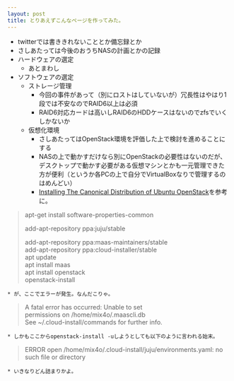 ```yaml
---
layout: post
title: とりあえずこんなページを作ってみた。
---
```

* twitterでは書ききれないこととか備忘録とか
* さしあたっては今後のおうちNASの計画とかの記録
* ハードウェアの選定
  - あとまわし
* ソフトウェアの選定
  - ストレージ管理
    * 今回の事件があって（別にロストはしていないが）冗長性はやはり1段では不安なのでRAID6以上は必須
    * RAID6対応カードは高いしRAID6のHDDケースはないのでzfsでいくしかないか
  - 仮想化環境
    * さしあたってはOpenStack環境を評価した上で検討を進めることにする
    * NASの上で動かすだけなら別にOpenStackの必要性はないのだが、デスクトップで動かす必要がある仮想マシンとかも一元管理できた方が便利（というか各PCの上で自分でVirtualBoxなりで管理するのはめんどい）
    * [Installing The Canonical Distribution of Ubuntu OpenStack](http://www.ubuntu.com/download/cloud/install-ubuntu-openstack)を参考に。

> apt-get install software-properties-common
>
> add-apt-repository ppa:juju/stable
>
> add-apt-repository ppa:maas-maintainers/stable  
> add-apt-repository ppa:cloud-installer/stable  
> apt update  
> apt install maas  
> apt install openstack  
> openstack-install  

    * が、ここでエラーが発生。なんだこりゃ。

>    A fatal error has occurred: Unable to set  
>    permissions on /home/mix4o/.maascli.db         
>    See ~/.cloud-install/commands for further info.  

    * しかもここからopenstack-install -uしようとしても以下のように言われる始末。

>    ERROR open /home/mix4o/.cloud-install/juju/environments.yaml: no such file or directory

    * いきなりどん詰まりかよ。
